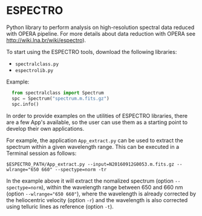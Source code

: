 # ESPECTRO
Python library to perform analysis on high-resolution spectral data reduced with OPERA pipeline. For more details about data reduction with OPERA see http://wiki.lna.br/wiki/espectro). 

To start using the ESPECTRO tools, download the following libraries:

* `spectralclass.py`
* `espectrolib.py`

Example:
```python
  from spectralclass import Spectrum
  spc = Spectrum("spectrum.m.fits.gz")
  spc.info()
```
In order to provide examples on the utilities of ESPECTRO libraries, there are a few App's available, so the user can use them as a starting point to develop their own applications.  

For example, the application `App_extract.py` can be used to extract the spectrum within a given wavelength range. This can be executed in a Terminal session as follows:

`
$ESPECTRO_PATH/App_extract.py --input=N20160912G0053.m.fits.gz --wlrange="650 660" --spectype=norm -tr
`

In the example above it will extract the nomalized spectrum (option `--spectype=norm`), within the wavelength range between 650 and 660 nm (option `--wlrange="650 660"`), where the wavelength is already corrected by the heliocentric velocity (option `-r`) and the wavelength is also corrected using telluric lines as reference (option `-t`).
